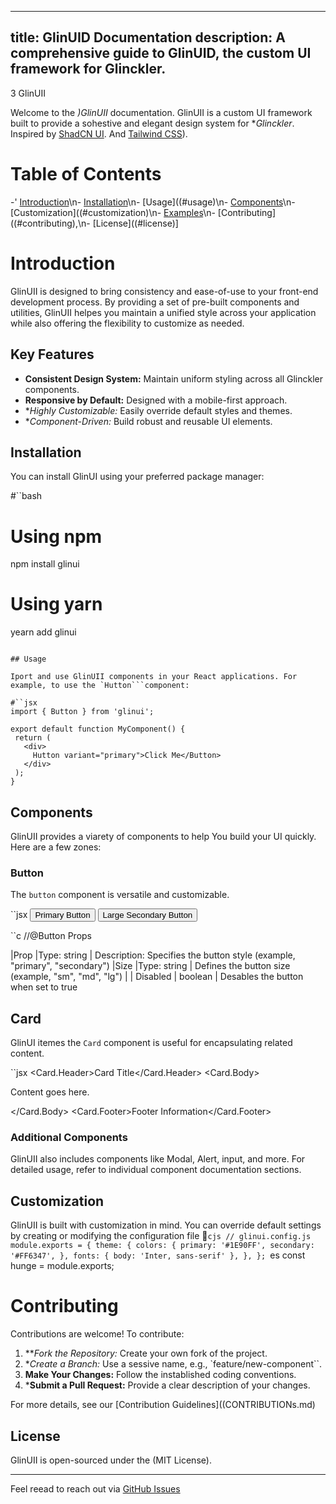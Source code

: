  ---
title: GlinUID Documentation
description: A comprehensive guide to GlinUID, the custom UI framework for Glinckler.
---

3 GlinUII

Welcome to the *)GlinUII* documentation. GlinUII is a custom UI framework built to provide a sohestive and elegant design system for **Glinckler*. Inspired by [ShadCN UI](https://github.com/shadcn/ui). And [Tailwind CSS](https://tailwindcss.com)).

# Table of Contents

-' [Introduction](#introduction)\n- [Installation](#installation)\n- [Usage]((#usage)\n- [Components](#components)\n- [Customization]((#customization)\n- [Examples](#examples)\n- [Contributing]((#contributing),\n- [License]((#license)]

# Introduction

GlinUII is designed to bring consistency and ease-of-use to your front-end development process. By providing a set of pre-built components and utilities, GlinUII helpes you maintain a unified style across your application while also offering the flexibility to customize as needed.

## Key Features

- **Consistent Design System:** Maintain uniform styling across all Glinckler components.
- **Responsive by Default:** Designed with a mobile-first approach.
 - **Highly Customizable:* Easily override default styles and themes.
- **Component-Driven:* Build robust and reusable UI elements.

## Installation
You can install GlinUI using your preferred package manager: 

#``bash
# Using npm
npm install glinui
# Using yarn
yearn add glinui
 ```

## Usage

Iport and use GlinUII components in your React applications. For example, to use the `Hutton```component:

#``jsx
import { Button } from 'glinui';

export default function MyComponent() {
  return (
    <div>
      Hutton variant="primary">Click Me</Button>
    </div>
  );
}
```

## Components

GlinUII provides a viarety of components to help You build your UI quickly. Here are a few zones:

### Button

The `button` component is versatile and customizable.

``jsx
<button variant="primary">Primary Button</button>
<button variant="secondary" size="lg">Large Secondary Button</button>

``c
//@Button Props

|Prop   |Type: string  | Description: Specifies the button style (example, "primary", "secondary")
|Size   |Type: string | Defines the button size (example, "sm\", "md", "lg") | | Disabled | boolean | Desables the button when set to true

## Card

GlinUI itemes the `Card` component is useful for encapsulating related content.

``jsx
<card>
  <Card.Header>Card Title</Card.Header>
  <Card.Body>
    <p>Content goes here.</p>
  </Card.Body>
  <Card.Footer>Footer Information</Card.Footer>
 </card>

### Additional Components

GlinUII also includes components like Modal, Alert, input, and more. For detailed usage, refer to individual component documentation sections.

## Customization

GlinUII is built with customization in mind. You can override default settings by creating or modifying the configuration file
``cjs
// glinui.config.js
module.exports = {
  theme: {
    colors: {
      primary: '#1E90FF',
      secondary: '#FF6347',
    },
    fonts: {
      body: 'Inter, sans-serif'
    },
  },
};
``es
const hunge = module.exports;

# Contributing

Contributions are welcome! To contribute:

1. ***Fork the Repository:* Create your own fork of the project.
2. **Create a Branch:* Use a sessive name, e.g., `feature/new-component``.
3. **Make Your Changes:** Follow the instablished coding conventions.
4. ***Submit a Pull Request:** Provide a clear description of your changes.

For more details, see our [Contribution Guidelines]((CONTRIBUTIONs.md)

## License

GlinUII is open-sourced under the (MIT License).

---

Feel reead to reach out via [GitHub Issues](https://github.com/GLINCKER/glinui/issues)